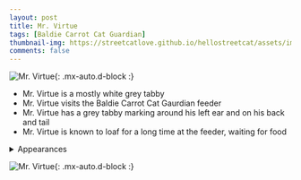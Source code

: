 ```yaml
---
layout: post
title: Mr. Virtue
tags: [Baldie Carrot Cat Guardian]
thumbnail-img: https://streetcatlove.github.io/hellostreetcat/assets/img/mr_virtue.png
comments: false
---
```


![Mr. Virtue](https://streetcatlove.github.io/hellostreetcat/assets/img/mr_virtue.png){: .mx-auto.d-block :}

* Mr. Virtue is a mostly white grey tabby
* Mr. Virtue visits the Baldie Carrot Cat Gaurdian feeder
* Mr. Virtue has a grey tabby marking around his left ear and on his back and tail
* Mr. Virtue is known to loaf for a long time at the feeder, waiting for food

<details>
<summary>Appearances</summary>
<ul>
	<li><a href="https://youtu.be/peI0LqNukn0?t=4417">6/24/24 04:44</a></li>
	<li><a href="https://youtu.be/R3sCzDYJK7s?t=1338">7/23/24 13:04</a></li>
	<li><a href="https://youtu.be/r5GUfE_FiRE?t=2360">11/28/24 13:39</a></li>
</ul>
</details>

![Mr. Virtue](https://streetcatlove.github.io/hellostreetcat/assets/img/mr_virtue0.png){: .mx-auto.d-block :}
